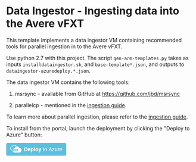 # Data Ingestor - Ingesting data into the Avere vFXT

This template implements a data ingestor VM containing recommended tools for parallel ingestion in to the Avere vFXT.

Use python 2.7 with this project.  The script `gen-arm-templates.py` takes as inputs `installdataingestor.sh`, and `base-template*.json`, and outputs to `dataingestor-azuredeploy.*.json`.

The data ingestor VM contains the following tools:

1. msrsync -  available from GitHub at https://github.com/jbd/msrsync

2. parallelcp - mentioned in the [ingestion guide](../../docs/getting_data_onto_vfxt.md#using-the-parallel-copy-script).

To learn more about parallel ingestion, please refer to the [ingestion guide](../../docs/getting_data_onto_vfxt.md#using-the-parallel-copy-script).

To install from the portal, launch the deployment by clicking the "Deploy to Azure" button:

<a href="https://portal.azure.com/#create/Microsoft.Template/uri/https%3A%2F%2Favereimageswestus.blob.core.windows.net%2Fgithubcontent%2Fsrc%2Fdataingestor%2Fdataingestor-azuredeploy.json" target="_blank">
<img src="https://raw.githubusercontent.com/Azure/azure-quickstart-templates/master/1-CONTRIBUTION-GUIDE/images/deploytoazure.png"/>
</a>